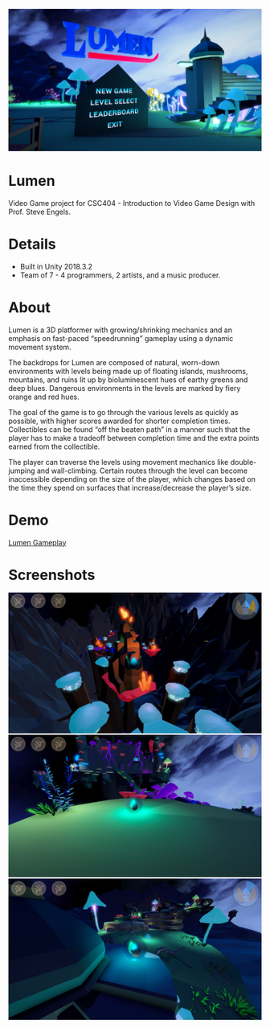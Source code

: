 ![](media/1.JPG)
# Lumen

Video Game project for CSC404 - Introduction to Video Game Design with Prof. Steve Engels.

# Details

- Built in Unity 2018.3.2
- Team of 7 - 4 programmers, 2 artists, and a music producer.

# About

Lumen is a 3D platformer with growing/shrinking mechanics and an emphasis on fast-paced “speedrunning” gameplay using a dynamic movement system.

The backdrops for Lumen are composed of natural, worn-down environments with levels being made up of floating islands, mushrooms, mountains, and ruins lit up by bioluminescent hues of earthy greens and deep blues. Dangerous environments in the levels are marked by fiery orange and red hues.

The goal of the game is to go through the various levels as quickly as possible, with higher scores awarded for shorter completion times. Collectibles can be found “off the beaten path” in a manner such that the player has to make a tradeoff between completion time and the extra points earned from the collectible.

The player can traverse the levels using movement mechanics like double-jumping and wall-climbing. Certain routes through the level can become inaccessible depending on the size of the player, which changes based on the time they spend on surfaces that increase/decrease the player’s size.

# Demo

[Lumen Gameplay](https://youtu.be/0FUMgyIz1yk)

# Screenshots
![](media/2.JPG)
![](media/3.JPG)
![](media/4.JPG)
